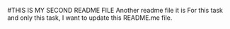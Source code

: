 #THIS IS MY SECOND README FILE
Another readme file it is
For this task and only this task, I want to update this README.me file.
